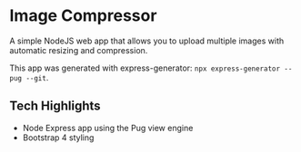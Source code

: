 # Image Compressor

A simple NodeJS web app that allows you to upload multiple images with automatic resizing and compression.

This app was generated with express-generator: `npx express-generator --pug --git`.

## Tech Highlights

- Node Express app using the Pug view engine
- Bootstrap 4 styling
